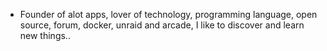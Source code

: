 - Founder of alot apps, lover of technology, programming language, open source, forum, docker, unraid and arcade, I like to discover and learn new things..
  <br>





























































































































































































































































































































